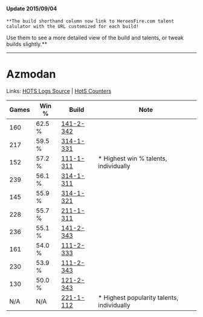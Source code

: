 #### Update 2015/09/04
    **The build shorthand column now link to HeroesFire.com talent calulator with the URL customized for each build!  
Use them to see a more detailed view of the build and talents, or tweak builds slightly.**

***

# Azmodan

Links: [HOTS Logs Source](https://www.hotslogs.com/Sitewide/HeroDetails?Hero=Azmodan) | [HotS Counters](http://hotscounters.com/#/hero/Azmodan)

Games  | Win %  | Build     | Note
-----  | -----  | -----     | ----
160    | 62.5 % | [141-2-342](http://www.heroesfire.com/hots/talent-calculator/azmodan#hYDs) | 
217    | 59.5 % | [314-1-331](http://www.heroesfire.com/hots/talent-calculator/azmodan#o8LJ) | 
152    | 57.2 % | [111-1-311](http://www.heroesfire.com/hots/talent-calculator/azmodan#gOkF) | * Highest win % talents, individually
239    | 56.1 % | [314-1-311](http://www.heroesfire.com/hots/talent-calculator/azmodan#o8K_) | 
145    | 55.9 % | [314-1-321](http://www.heroesfire.com/hots/talent-calculator/azmodan#o8L9) | 
228    | 55.7 % | [211-1-311](http://www.heroesfire.com/hots/talent-calculator/azmodan#kCtF) | 
236    | 55.1 % | [141-2-343](http://www.heroesfire.com/hots/talent-calculator/azmodan#hYDt) | 
161    | 54.0 % | [111-2-333](http://www.heroesfire.com/hots/talent-calculator/azmodan#gO-D) | 
230    | 53.9 % | [111-2-343](http://www.heroesfire.com/hots/talent-calculator/azmodan#gO-N) | 
130    | 50.0 % | [121-2-343](http://www.heroesfire.com/hots/talent-calculator/azmodan#gnOt) | 
N/A    | N/A    | [221-1-112](http://www.heroesfire.com/hots/talent-calculator/azmodan#kbEe) | * Highest popularity talents, individually
